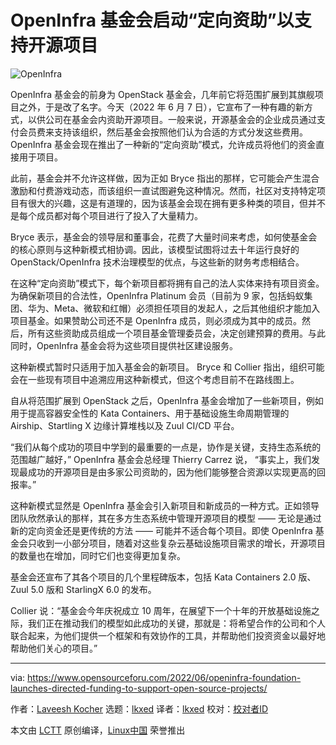 [#]: subject: "OpenInfra Foundation Launches ‘directed funding’ To Support Open Source Projects"
[#]: via: "https://www.opensourceforu.com/2022/06/openinfra-foundation-launches-directed-funding-to-support-open-source-projects/"
[#]: author: "Laveesh Kocher https://www.opensourceforu.com/author/laveesh-kocher/"
[#]: collector: "lkxed"
[#]: translator: "lkxed"
[#]: reviewer: " "
[#]: publisher: " "
[#]: url: " "

OpenInfra 基金会启动“定向资助”以支持开源项目
======
![OpenInfra][1]

OpenInfra 基金会的前身为 OpenStack 基金会，几年前它将范围扩展到其旗舰项目之外，于是改了名字。今天（2022 年 6 月 7 日），它宣布了一种有趣的新方式，以供公司在基金会内资助开源项目。一般来说，开源基金会的企业成员通过支付会员费来支持该组织，然后基金会按照他们认为合适的方式分发这些费用。OpenInfra 基金会现在推出了一种新的“定向资助”模式，允许成员将他们的资金直接用于项目。

此前，基金会并不允许这样做，因为正如 Bryce 指出的那样，它可能会产生混合激励和付费游戏动态，而该组织一直试图避免这种情况。然而，社区对支持特定项目有很大的兴趣，这是有道理的，因为该基金会现在拥有更多种类的项目，但并不是每个成员都对每个项目进行了投入了大量精力。

Bryce 表示，基金会的领导层和董事会，花费了大量时间来考虑，如何使基金会的核心原则与这种新模式相协调。因此，该模型试图将过去十年运行良好的 OpenStack/OpenInfra 技术治理模型的优点，与这些新的财务考虑相结合。

在这种“定向资助”模式下，每个新项目都将拥有自己的法人实体来持有项目资金。为确保新项目的合法性，OpenInfra Platinum 会员（目前为 9 家，包括蚂蚁集团、华为、Meta、微软和红帽）必须担任项目的发起人，之后其他组织才能加入项目基金。如果赞助公司还不是 OpenInfra 成员，则必须成为其中的成员。然后，所有这些资助成员组成一个项目基金管理委员会，决定创建预算的费用。与此同时，OpenInfra 基金会将为这些项目提供社区建设服务。

这种新模式暂时只适用于加入基金会的新项目。 Bryce 和 Collier 指出，组织可能会在一些现有项目中追溯应用这种新模式，但这个考虑目前不在路线图上。

自从将范围扩展到 OpenStack 之后，OpenInfra 基金会增加了一些新项目，例如用于提高容器安全性的 Kata Containers、用于基础设施生命周期管理的 Airship、Startling X 边缘计算堆栈以及 Zuul CI/CD 平台。

“我们从每个成功的项目中学到的最重要的一点是，协作是关键，支持生态系统的范围越广越好，” OpenInfra 基金会总经理 Thierry Carrez 说， “事实上，我们发现最成功的开源项目是由多家公司资助的，因为他们能够整合资源以实现更高的回报率。”

这种新模式显然是 OpenInfra 基金会引入新项目和新成员的一种方式。正如领导团队欣然承认的那样，其在多方生态系统中管理开源项目的模型 —— 无论是通过新的定向资金还是更传统的方法 —— 可能并不适合每个项目。即使 OpenInfra 基金会只收到一小部分项目，随着对这些复杂云基础设施项目需求的增长，开源项目的数量也在增加，同时它们也变得更加复杂。

基金会还宣布了其各个项目的几个里程碑版本，包括 Kata Containers 2.0 版、Zuul 5.0 版和 StarlingX 6.0 的发布。

Collier 说：“基金会今年庆祝成立 10 周年，在展望下一个十年的开放基础设施之际，我们正在推动我们的模型如此成功的关键，那就是：将希望合作的公司和个人联合起来，为他们提供一个框架和有效协作的工具，并帮助他们投资资金以最好地帮助他们关心的项目。”

--------------------------------------------------------------------------------

via: https://www.opensourceforu.com/2022/06/openinfra-foundation-launches-directed-funding-to-support-open-source-projects/

作者：[Laveesh Kocher][a]
选题：[lkxed][b]
译者：[lkxed](https://github.com/lkxed)
校对：[校对者ID](https://github.com/校对者ID)

本文由 [LCTT](https://github.com/LCTT/TranslateProject) 原创编译，[Linux中国](https://linux.cn/) 荣誉推出

[a]: https://www.opensourceforu.com/author/laveesh-kocher/
[b]: https://github.com/lkxed
[1]: https://www.opensourceforu.com/wp-content/uploads/2022/06/open-infra-berlin-event.png
